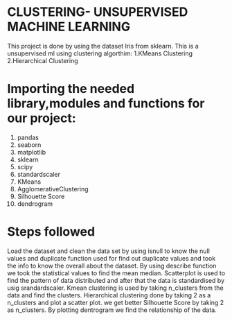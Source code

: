 # CLUSTERING- UNSUPERVISED MACHINE LEARNING
This project is done by using the dataset Iris from sklearn. This is a unsupervised ml using clustering algorthim:
1.KMeans Clustering
2.Hierarchical Clustering

# Importing the needed library,modules and functions for our project:
1. pandas
2. seaborn
3. matplotlib
4. sklearn
5. scipy
6. standardscaler
7. KMeans
8. AgglomerativeClustering
9. Silhouette Score
10. dendrogram

# Steps followed
Load the dataset and clean the data set by using isnull to know the null values and duplicate function used for find out duplicate values and took the info to know the overall about the dataset.
By using describe function we took the statistical values to find the mean median.
Scatterplot is used to find the pattern of data distributed and after that the data is standardised by usig srandardscaler.
Kmean clustering is used by taking n_clusters from the data and find the clusters.
Hierarchical clustering done by taking 2 as a n_clusters and plot a scatter plot. we get better  Silhouette Score by taking 2 as n_clusters.
By plotting dentrogram we find the relationship of the data.


